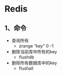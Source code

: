 # Redis

## 1、命令

- 查询所有
  - zrange  “key”  0   -1
- 删除当前库中所有的key
  - flushdb
- 删除所有数据库中的key
  - flushall